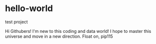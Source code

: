 # hello-world
test project 

Hi Githubers! 
I'm new to this coding and data world! I hope to master this universe and move in a new direction. 
Float on, 
pip115
